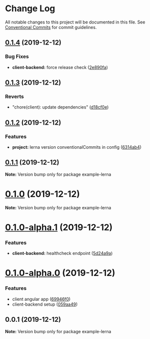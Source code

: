 # Change Log

All notable changes to this project will be documented in this file.
See [Conventional Commits](https://conventionalcommits.org) for commit guidelines.

## [0.1.4](https://github.com/imsergiobernal/example-lerna/compare/v0.1.3...v0.1.4) (2019-12-12)


### Bug Fixes

* **client-backend:** force release check ([2e890fa](https://github.com/imsergiobernal/example-lerna/commit/2e890fad754a49d265d5c3608917fb633bd3ae27))





## [0.1.3](https://github.com/imsergiobernal/example-lerna/compare/v0.1.2...v0.1.3) (2019-12-12)


### Reverts

* "chore(client): update dependencies" ([d18cf0e](https://github.com/imsergiobernal/example-lerna/commit/d18cf0e6c85c201b1a09f98911d0de18be1cde96))





## [0.1.2](https://github.com/imsergiobernal/example-lerna/compare/v0.1.1...v0.1.2) (2019-12-12)


### Features

* **project:** lerna version conventionalCommits in config ([6314ab4](https://github.com/imsergiobernal/example-lerna/commit/6314ab4fa6f032c0403c2c62fe5ee0fe9bd7f8e0))





## [0.1.1](https://github.com/imsergiobernal/example-lerna/compare/v0.1.0...v0.1.1) (2019-12-12)

**Note:** Version bump only for package example-lerna





# [0.1.0](https://github.com/imsergiobernal/example-lerna/compare/v0.1.0-alpha.1...v0.1.0) (2019-12-12)

**Note:** Version bump only for package example-lerna





# [0.1.0-alpha.1](https://github.com/imsergiobernal/example-lerna/compare/v0.1.0-alpha.0...v0.1.0-alpha.1) (2019-12-12)


### Features

* **client-backend:** healthcheck endpoint ([5d24a9a](https://github.com/imsergiobernal/example-lerna/commit/5d24a9acab7bdd1902d77d0f92ade43703830496))






# [0.1.0-alpha.0](https://github.com/imsergiobernal/example-lerna/compare/v0.0.2-alpha.0...v0.1.0-alpha.0) (2019-12-12)


### Features

* client angular app ([69946f0](https://github.com/imsergiobernal/example-lerna/commit/69946f0bd9a4890948b357b22987f652601eab4d))
* client-backend setup ([059aa49](https://github.com/imsergiobernal/example-lerna/commit/059aa49cb2ed61f3e4f20497d35b84fe52fc814e))





## 0.0.1 (2019-12-12)

**Note:** Version bump only for package example-lerna
